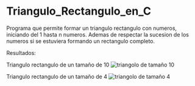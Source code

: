 # Triangulo_Rectangulo_en_C

Programa que permite formar un triangulo rectangulo con numeros, iniciando del 1 hasta n numeros.
Ademas de respectar la sucesion de los numeros si se estuviera formando un rectangulo completo.

Resultados:

Triangulo rectangulo de un tamaño de 10
![triangolo de tamaño 10](https://github.com/Beny-Gonzalez/Triangulo_Rectangulo_en_C/assets/147663667/fc7db99c-fa03-4a6c-82c6-13b4409e8057)


Triangulo rectangulo de un tamaño de 4
![triangolo de tamaño 4](https://github.com/Beny-Gonzalez/Triangulo_Rectangulo_en_C/assets/147663667/3a022c8b-e316-482e-be5c-7360725631e0)


